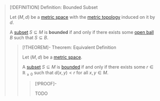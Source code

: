 >[!DEFINITION] Definition: Bounded Subset
>
>Let $(M, d)$ be a [metric space](Metric%20Space.md) with the [metric topology](Metric%20Topology.md) induced on it by $d$.
>
>A [subset](../../Set%20Theory/Subset.md) $S \subseteq M$ is **bounded** if and only if there exists some [open ball](Open%20Ball.md) $B$ such that $S \subseteq B$.
>
>>[!THEOREM]- Theorem: Equivalent Definition
>>
>>Let $(M, d)$ be a [metric space](Metric%20Space.md).
>>
>>A [subset](../../Set%20Theory/Subset.md) $S \subseteq M$ is [bounded](Boundedness%20in%20Metric%20Spaces.md) if and only if there exists some $r \in \mathbb{R}_{\ge 0}$ such that $d(x,y) \lt r$ for all $x,y \in M$.
>>
>>>[!PROOF]-
>>>
>>>TODO
>>>
>>
>